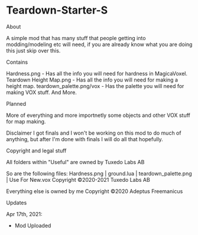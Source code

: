 # Teardown-Starter-S

About

A simple mod that has many stuff that people getting into modding/modeling etc will need, if you are already know what you are doing this just skip over this.


Contains

Hardness.png - Has all the info you will need for hardness in MagicaVoxel.
Teardown Height Map.png - Has all the info you will need for making a height map.
teardown_palette.png/vox - Has the palette you will need for making VOX stuff.
And More.



Planned

More of everything and more importnetly some objects and other VOX stuff for map making.



Disclaimer
I got finals and I won't be working on this mod to do much of anything, but after I'm done with finals I will do all that hopefully.


Copyright and legal stuff

All folders within "Useful" are owned by Tuxedo Labs AB

So are the following files:
Hardness.png | ground.lua | teardown_palette.png | Use For New.vox 
Copyright ©2020-2021 Tuxedo Labs AB

Everything else is owned by me
Copyright ©2020 Adeptus Freemanicus

Updates

Apr 17th, 2021:
- Mod Uploaded

